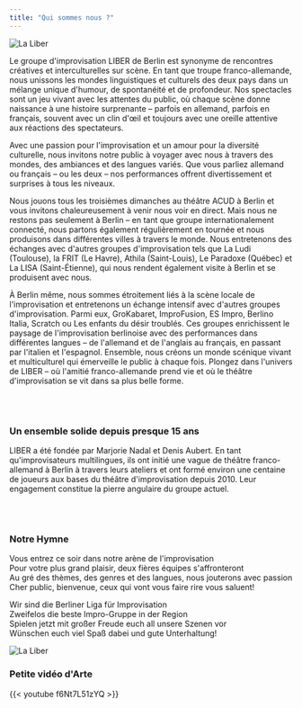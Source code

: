 ```yaml
---
title: "Qui sommes nous ?"
---
```


<img src="../images/9.webp" alt="La Liber">

Le groupe d'improvisation LIBER de Berlin est synonyme de rencontres créatives et interculturelles sur scène. En tant que troupe franco-allemande, nous unissons les mondes linguistiques et culturels des deux pays dans un mélange unique d'humour, de spontanéité et de profondeur. Nos spectacles sont un jeu vivant avec les attentes du public, où chaque scène donne naissance à une histoire surprenante – parfois en allemand, parfois en français, souvent avec un clin d'œil et toujours avec une oreille attentive aux réactions des spectateurs.

Avec une passion pour l'improvisation et un amour pour la diversité culturelle, nous invitons notre public à voyager avec nous à travers des mondes, des ambiances et des langues variés. Que vous parliez allemand ou français – ou les deux – nos performances offrent divertissement et surprises à tous les niveaux.

Nous jouons tous les troisièmes dimanches au théâtre ACUD à Berlin et vous invitons chaleureusement à venir nous voir en direct. Mais nous ne restons pas seulement à Berlin – en tant que groupe internationalement connecté, nous partons également régulièrement en tournée et nous produisons dans différentes villes à travers le monde. Nous entretenons des échanges avec d'autres groupes d'improvisation tels que La Ludi (Toulouse), la FRIT (Le Havre), Athila (Saint-Louis), Le Paradoxe (Québec) et La LISA (Saint-Étienne), qui nous rendent également visite à Berlin et se produisent avec nous.

À Berlin même, nous sommes étroitement liés à la scène locale de l'improvisation et entretenons un échange intensif avec d'autres groupes d'improvisation. Parmi eux, GroKabaret, ImproFusion, ES Impro, Berlino Italia, Scratch ou Les enfants du désir troublés. Ces groupes enrichissent le paysage de l'improvisation berlinoise avec des performances dans différentes langues – de l'allemand et de l'anglais au français, en passant par l'italien et l'espagnol. Ensemble, nous créons un monde scénique vivant et multiculturel qui émerveille le public à chaque fois. Plongez dans l'univers de LIBER – où l'amitié franco-allemande prend vie et où le théâtre d'improvisation se vit dans sa plus belle forme.

<br/>
<br/>

### Un ensemble solide depuis presque 15 ans 

LIBER a été fondée par Marjorie Nadal et Denis Aubert. En tant qu'improvisateurs multilingues, ils ont initié une vague de théâtre franco-allemand à Berlin à travers leurs ateliers et ont formé environ une centaine de joueurs aux bases du théâtre d'improvisation depuis 2010. Leur engagement constitue la pierre angulaire du groupe actuel.

<br/>
<br/>


### Notre Hymne 

<div class="text-center">

Vous entrez ce soir dans notre arène de l'improvisation\
Pour votre plus grand plaisir, deux fières équipes s'affronteront\
Au gré des thèmes, des genres et des langues, nous jouterons avec passion\
Cher public, bienvenue, ceux qui vont vous faire rire vous saluent!

Wir sind die Berliner Liga für Improvisation\
Zweifelos die beste Impro-Gruppe in der Region\
Spielen jetzt mit großer Freude euch all unsere Szenen vor\
Wünschen euch viel Spaß dabei und gute Unterhaltung!			
</div>
<img src="../images/8.webp" alt="La Liber">

### Petite vidéo d'Arte

{{< youtube f6Nt7L51zYQ >}}

